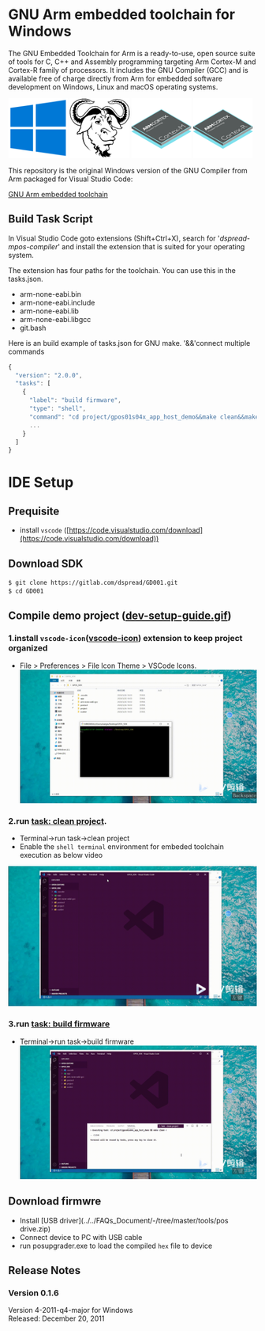 # GNU Arm embedded toolchain for Windows 

The GNU Embedded Toolchain for Arm is a ready-to-use, open source suite of tools
for C, C++ and Assembly programming targeting Arm Cortex-M and Cortex-R family 
of processors. It includes the GNU Compiler (GCC) and is available free of 
charge directly from Arm for embedded software development on Windows, Linux and
macOS operating systems.

<div>
<img src="https://raw.githubusercontent.com/metalcode-eu/windows-arm-none-eabi/master/images/Windows10.png" alt="Windows10" width="24%">
<img src="https://raw.githubusercontent.com/metalcode-eu/windows-arm-none-eabi/master/images/GNU.png" alt="GNU" width="24%">
<img src="https://raw.githubusercontent.com/metalcode-eu/windows-arm-none-eabi/master/images/Cortex-M.png" alt="Cortex-M" width="24%">
<img src="https://raw.githubusercontent.com/metalcode-eu/windows-arm-none-eabi/master/images/Cortex-R.png" alt="Cortex-R" width="24%">
</div>

This repository is the original Windows version of the GNU Compiler from Arm 
packaged for Visual Studio Code:

[GNU Arm embedded toolchain](https://developer.arm.com/open-source/gnu-toolchain/gnu-rm/downloads)

## Build Task Script
In Visual Studio Code goto extensions (Shift+Ctrl+X), search for '*dspread-mpos-compiler*' 
and install the extension that is suited for your operating system. 

The extension has four paths for the toolchain. You can use this in the 
tasks.json.

- arm-none-eabi.bin
- arm-none-eabi.include
- arm-none-eabi.lib
- arm-none-eabi.libgcc
- git.bash

Here is an build example of tasks.json for GNU make. '&&'connect multiple commands
```javascript
{
  "version": "2.0.0",
  "tasks": [
    {
      "label": "build firmware",
      "type": "shell",
      "command": "cd project/gpos01s04x_app_host_demo&&make clean&&make -j4 ",
      ...
    }
  ]
}
```

# IDE Setup

## Prequisite
* install `vscode`  ([https://code.visualstudio.com/download](https://code.visualstudio.com/download))

## Download SDK

``` bash
$ git clone https://gitlab.com/dspread/GD001.git
$ cd GD001

```

## Compile demo project ([dev-setup-guide.gif](images/dev-setup-guide.gif))

### 1.install `vscode-icon`([vscode-icon](images/install-vscode-icon.gif)) extension to keep project organized
* File > Preferences > File Icon Theme > VSCode Icons.
![vscode-icon](images/install-vscode-icon.gif)

### 2.run [task: clean project](images/run-clean-task.gif). 
* Terminal->run task->clean project
* Enable the `shell terminal` environment for embeded toolchain execution as below video

![run-clean-task.gif](images/run-clean-task.gif)

### 3.run [task: build firmware](images/run-build-task.gif)
* Terminal->run task->build firmware
![task: build firmware](images/run-build-task.gif)


## Download firmwre
* Install [USB driver](../../FAQs_Document/-/tree/master/tools/pos drive.zip)
* Connect device to PC with USB cable   
* run posupgrader.exe to load the compiled `hex` file to device

## Release Notes

### Version 0.1.6
Version 4-2011-q4-major for Windows  
Released: December 20, 2011
